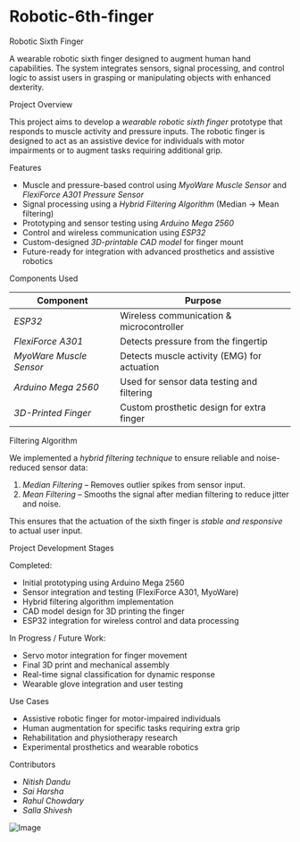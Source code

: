 # Robotic-6th-finger
Robotic Sixth Finger

A wearable robotic sixth finger designed to augment human hand capabilities. The system integrates sensors, signal processing, and control logic to assist users in grasping or manipulating objects with enhanced dexterity.

Project Overview

This project aims to develop a *wearable robotic sixth finger* prototype that responds to muscle activity and pressure inputs. The robotic finger is designed to act as an assistive device for individuals with motor impairments or to augment tasks requiring additional grip.

Features

- Muscle and pressure-based control using *MyoWare Muscle Sensor* and *FlexiForce A301 Pressure Sensor*
- Signal processing using a *Hybrid Filtering Algorithm* (Median → Mean filtering)
- Prototyping and sensor testing using *Arduino Mega 2560*
- Control and wireless communication using *ESP32*
- Custom-designed *3D-printable CAD model* for finger mount
- Future-ready for integration with advanced prosthetics and assistive robotics

Components Used

| Component                 | Purpose                                      |
|---------------------------|----------------------------------------------|
| *ESP32*                 | Wireless communication & microcontroller     |
| *FlexiForce A301*       | Detects pressure from the fingertip          |
| *MyoWare Muscle Sensor* | Detects muscle activity (EMG) for actuation  |
| *Arduino Mega 2560*     | Used for sensor data testing and filtering   |
| *3D-Printed Finger*     | Custom prosthetic design for extra finger    |

Filtering Algorithm

We implemented a *hybrid filtering technique* to ensure reliable and noise-reduced sensor data:

1. *Median Filtering* – Removes outlier spikes from sensor input.
2. *Mean Filtering* – Smooths the signal after median filtering to reduce jitter and noise.

This ensures that the actuation of the sixth finger is *stable and responsive* to actual user input.

Project Development Stages

Completed:
- Initial prototyping using Arduino Mega 2560
- Sensor integration and testing (FlexiForce A301, MyoWare)
- Hybrid filtering algorithm implementation
- CAD model design for 3D printing the finger
- ESP32 integration for wireless control and data processing

 In Progress / Future Work:

- Servo motor integration for finger movement
- Final 3D print and mechanical assembly
- Real-time signal classification for dynamic response
- Wearable glove integration and user testing

 Use Cases

- Assistive robotic finger for motor-impaired individuals
- Human augmentation for specific tasks requiring extra grip
- Rehabilitation and physiotherapy research
- Experimental prosthetics and wearable robotics

Contributors

- *Nitish Dandu*
- *Sai Harsha*
- *Rahul Chowdary*
- *Salla Shivesh*

![Image](https://github.com/user-attachments/assets/b9a9d748-c2da-48d6-aa71-a440d37d7cc4)

